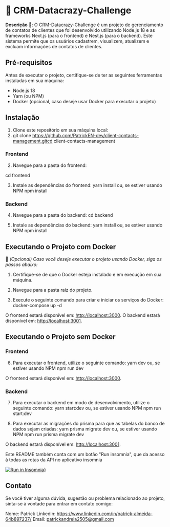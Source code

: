 # 💼 CRM-Datacrazy-Challenge

**Descrição** 📝:
O CRM-Datacrazy-Challenge é um projeto de gerenciamento de contatos de clientes que foi desenvolvido utilizando Node.js 18 e as frameworks Next.js (para o frontend) e Nest.js (para o backend). Este sistema permite que os usuários cadastrem, visualizem, atualizem e excluam informações de contatos de clientes.

## Pré-requisitos

Antes de executar o projeto, certifique-se de ter as seguintes ferramentas instaladas em sua máquina:

- Node.js 18
- Yarn (ou NPM)
- Docker (opcional, caso deseje usar Docker para executar o projeto)

## Instalação

1. Clone este repositório em sua máquina local:
2. git clone https://github.com/PatrickEN-dev/client-contacts-management.gitcd client-contacts-management

### Frontend

2. Navegue para a pasta do frontend:

cd frontend

3. Instale as dependências do frontend:
   yarn install
   ou, se estiver usando NPM
   npm install

### Backend

4. Navegue para a pasta do backend:
   cd backend

5. Instale as dependências do backend:
   yarn install
   ou, se estiver usando NPM
   npm install

## Executando o Projeto com Docker

🐳 _(Opcional) Caso você deseje executar o projeto usando Docker, siga os passos abaixo:_

1. Certifique-se de que o Docker esteja instalado e em execução em sua máquina.

2. Navegue para a pasta raiz do projeto.

3. Execute o seguinte comando para criar e iniciar os serviços do Docker:
   docker-compose up -d

O frontend estará disponível em: [http://localhost:3000](http://localhost:3000).
O backend estará disponível em: [http://localhost:3001](http://localhost:3001).

## Executando o Projeto sem Docker

### Frontend

6. Para executar o frontend, utilize o seguinte comando:
   yarn dev
   ou, se estiver usando NPM
   npm run dev

O frontend estará disponível em: [http://localhost:3000](http://localhost:3000).

### Backend

7. Para executar o backend em modo de desenvolvimento, utilize o seguinte comando:
   yarn start:dev
   ou, se estiver usando NPM
   npm run start:dev

8. Para executar as migrações do prisma para que as tabelas do banco de dados sejam criadas:
   yarn prisma migrate dev
   ou, se estiver usando NPM
   npm run prisma migrate dev

O backend estará disponível em: [http://localhost:3001](http://localhost:3001).

Este README também conta com um botão "Run insomnia", que da acesso à todas as rotas da API no aplicativo insomnia

[![Run in Insomnia}](https://insomnia.rest/images/run.svg)](https://insomnia.rest/run/?label=CRM-DATACRAZY_CHALLENGE-API&uri=%7B%22_type%22%3A%22export%22%2C%22__export_format%22%3A4%2C%22__export_date%22%3A%222023-11-06T02%3A43%3A27.094Z%22%2C%22__export_source%22%3A%22insomnia.desktop.app%3Av2023.5.8%22%2C%22resources%22%3A%5B%7B%22_id%22%3A%22req_8194c166a6eb4f019ca320f40b8bfdd6%22%2C%22parentId%22%3A%22fld_5b2ace083ef44cdfa3e65fe59da58914%22%2C%22modified%22%3A1699143828904%2C%22created%22%3A1699143737506%2C%22url%22%3A%22%7B%7B%20_.BASE_URL%20%7D%7D%2Fusers%2Fdate%22%2C%22name%22%3A%22find_users_by_date%22%2C%22description%22%3A%22%22%2C%22method%22%3A%22GET%22%2C%22body%22%3A%7B%7D%2C%22parameters%22%3A%5B%7B%22id%22%3A%22pair_69662eaca4874056b3d00c7a4728c346%22%2C%22name%22%3A%22createdAt-gte%22%2C%22value%22%3A%222023-11-03T17%3A40%3A00.000Z%22%2C%22description%22%3A%22%22%7D%2C%7B%22id%22%3A%22pair_a7edaca0266b4ae194f8acbe0ac0580f%22%2C%22name%22%3A%22createdAt-lte%22%2C%22value%22%3A%222023-11-04T23%3A00%3A00.000Z%22%2C%22description%22%3A%22%22%7D%5D%2C%22headers%22%3A%5B%7B%22name%22%3A%22User-Agent%22%2C%22value%22%3A%22insomnia%2F2023.5.8%22%7D%5D%2C%22authentication%22%3A%7B%7D%2C%22metaSortKey%22%3A-1699059405536%2C%22isPrivate%22%3Afalse%2C%22settingStoreCookies%22%3Atrue%2C%22settingSendCookies%22%3Atrue%2C%22settingDisableRenderRequestBody%22%3Afalse%2C%22settingEncodeUrl%22%3Atrue%2C%22settingRebuildPath%22%3Atrue%2C%22settingFollowRedirects%22%3A%22global%22%2C%22_type%22%3A%22request%22%7D%2C%7B%22_id%22%3A%22fld_5b2ace083ef44cdfa3e65fe59da58914%22%2C%22parentId%22%3A%22fld_da5b3bef62244def8d73a19df71840a3%22%2C%22modified%22%3A1699238353921%2C%22created%22%3A1699059389855%2C%22name%22%3A%22GET's%22%2C%22description%22%3A%22%22%2C%22environment%22%3A%7B%7D%2C%22environmentPropertyOrder%22%3Anull%2C%22metaSortKey%22%3A-1699238351659%2C%22_type%22%3A%22request_group%22%7D%2C%7B%22_id%22%3A%22fld_da5b3bef62244def8d73a19df71840a3%22%2C%22parentId%22%3A%22wrk_0bbe124db473438684f585640ba19d12%22%2C%22modified%22%3A1699238340834%2C%22created%22%3A1699238340834%2C%22name%22%3A%22users%22%2C%22description%22%3A%22%22%2C%22environment%22%3A%7B%7D%2C%22environmentPropertyOrder%22%3Anull%2C%22metaSortKey%22%3A-1699238340834%2C%22_type%22%3A%22request_group%22%7D%2C%7B%22_id%22%3A%22wrk_0bbe124db473438684f585640ba19d12%22%2C%22parentId%22%3Anull%2C%22modified%22%3A1699238525667%2C%22created%22%3A1697643533054%2C%22name%22%3A%22CRM-DATACRAZY-API%22%2C%22description%22%3A%22API%20de%20CRUD%20e%20filtro%20de%20usu%C3%A1rios%20feita%20para%20o%20teste%20t%C3%A9cnico%20na%20empresa%20CRM-DATACRAZY%22%2C%22scope%22%3A%22collection%22%2C%22_type%22%3A%22workspace%22%7D%2C%7B%22_id%22%3A%22req_210fa66e022a4901bc0c9bec6e771ba9%22%2C%22parentId%22%3A%22fld_5b2ace083ef44cdfa3e65fe59da58914%22%2C%22modified%22%3A1699059407494%2C%22created%22%3A1699031099523%2C%22url%22%3A%22%7B%7B%20_.BASE_URL%20%7D%7D%2Fusers%2F1%22%2C%22name%22%3A%22get_user_by_id%22%2C%22description%22%3A%22%22%2C%22method%22%3A%22GET%22%2C%22body%22%3A%7B%7D%2C%22parameters%22%3A%5B%5D%2C%22headers%22%3A%5B%7B%22name%22%3A%22Content-Type%22%2C%22value%22%3A%22%22%2C%22id%22%3A%22pair_b4547db9daf8493c8525c8585e587bfe%22%2C%22disabled%22%3Atrue%7D%5D%2C%22authentication%22%3A%7B%7D%2C%22metaSortKey%22%3A-1699059405436%2C%22isPrivate%22%3Afalse%2C%22settingStoreCookies%22%3Atrue%2C%22settingSendCookies%22%3Atrue%2C%22settingDisableRenderRequestBody%22%3Afalse%2C%22settingEncodeUrl%22%3Atrue%2C%22settingRebuildPath%22%3Atrue%2C%22settingFollowRedirects%22%3A%22global%22%2C%22_type%22%3A%22request%22%7D%2C%7B%22_id%22%3A%22req_3ed09b06dd8e410e94e2aa7f9329e1a4%22%2C%22parentId%22%3A%22fld_5b2ace083ef44cdfa3e65fe59da58914%22%2C%22modified%22%3A1699191679437%2C%22created%22%3A1699058218209%2C%22url%22%3A%22%7B%7B%20_.BASE_URL%20%7D%7D%2Fusers%22%2C%22name%22%3A%22get_most_recent_users%22%2C%22description%22%3A%22%22%2C%22method%22%3A%22GET%22%2C%22body%22%3A%7B%7D%2C%22parameters%22%3A%5B%7B%22id%22%3A%22pair_acdd875067834761b457c15e926b5ea3%22%2C%22name%22%3A%22orderBy%22%2C%22value%22%3A%22desc%22%2C%22description%22%3A%22%22%7D%5D%2C%22headers%22%3A%5B%7B%22name%22%3A%22User-Agent%22%2C%22value%22%3A%22insomnia%2F2023.5.8%22%7D%5D%2C%22authentication%22%3A%7B%7D%2C%22metaSortKey%22%3A-1699059405411%2C%22isPrivate%22%3Afalse%2C%22settingStoreCookies%22%3Atrue%2C%22settingSendCookies%22%3Atrue%2C%22settingDisableRenderRequestBody%22%3Afalse%2C%22settingEncodeUrl%22%3Atrue%2C%22settingRebuildPath%22%3Atrue%2C%22settingFollowRedirects%22%3A%22global%22%2C%22_type%22%3A%22request%22%7D%2C%7B%22_id%22%3A%22req_70951ce26ce44ef3aec879d3f6f8a808%22%2C%22parentId%22%3A%22fld_5b2ace083ef44cdfa3e65fe59da58914%22%2C%22modified%22%3A1699194322457%2C%22created%22%3A1699059366079%2C%22url%22%3A%22%7B%7B%20_.BASE_URL%20%7D%7D%2Fusers%2Fsearch%22%2C%22name%22%3A%22find_user_name_by_query%22%2C%22description%22%3A%22%22%2C%22method%22%3A%22GET%22%2C%22body%22%3A%7B%7D%2C%22parameters%22%3A%5B%7B%22id%22%3A%22pair_b53588cfdcb545339849d43531e795e3%22%2C%22name%22%3A%22query%22%2C%22value%22%3A%22pa%22%2C%22description%22%3A%22%22%7D%5D%2C%22headers%22%3A%5B%5D%2C%22authentication%22%3A%7B%7D%2C%22metaSortKey%22%3A-1699059405386%2C%22isPrivate%22%3Afalse%2C%22settingStoreCookies%22%3Atrue%2C%22settingSendCookies%22%3Atrue%2C%22settingDisableRenderRequestBody%22%3Afalse%2C%22settingEncodeUrl%22%3Atrue%2C%22settingRebuildPath%22%3Atrue%2C%22settingFollowRedirects%22%3A%22global%22%2C%22_type%22%3A%22request%22%7D%2C%7B%22_id%22%3A%22req_1fd7215c4a1f49748a01b21b951908ee%22%2C%22parentId%22%3A%22fld_5b2ace083ef44cdfa3e65fe59da58914%22%2C%22modified%22%3A1699143734829%2C%22created%22%3A1697643557499%2C%22url%22%3A%22%7B%7B%20_.BASE_URL%20%7D%7D%2Fusers%2Fall%22%2C%22name%22%3A%22get_all_users%22%2C%22description%22%3A%22%22%2C%22method%22%3A%22GET%22%2C%22body%22%3A%7B%7D%2C%22parameters%22%3A%5B%5D%2C%22headers%22%3A%5B%7B%22name%22%3A%22User-Agent%22%2C%22value%22%3A%22insomnia%2F2023.5.8%22%7D%5D%2C%22authentication%22%3A%7B%7D%2C%22metaSortKey%22%3A-1699059405336%2C%22isPrivate%22%3Afalse%2C%22settingStoreCookies%22%3Atrue%2C%22settingSendCookies%22%3Atrue%2C%22settingDisableRenderRequestBody%22%3Afalse%2C%22settingEncodeUrl%22%3Atrue%2C%22settingRebuildPath%22%3Atrue%2C%22settingFollowRedirects%22%3A%22global%22%2C%22_type%22%3A%22request%22%7D%2C%7B%22_id%22%3A%22req_7d91889db8d7452eb81f53c88a1fcf90%22%2C%22parentId%22%3A%22fld_5b2ace083ef44cdfa3e65fe59da58914%22%2C%22modified%22%3A1699191665330%2C%22created%22%3A1699058234442%2C%22url%22%3A%22%7B%7B%20_.BASE_URL%20%7D%7D%2Fusers%22%2C%22name%22%3A%22get_most_older_users%22%2C%22description%22%3A%22%22%2C%22method%22%3A%22GET%22%2C%22body%22%3A%7B%7D%2C%22parameters%22%3A%5B%7B%22id%22%3A%22pair_e52e7ff904544649a47e125e1ba0f80a%22%2C%22name%22%3A%22orderBy%22%2C%22value%22%3A%22asc%22%2C%22description%22%3A%22%22%7D%5D%2C%22headers%22%3A%5B%7B%22name%22%3A%22User-Agent%22%2C%22value%22%3A%22insomnia%2F2023.5.8%22%7D%5D%2C%22authentication%22%3A%7B%7D%2C%22metaSortKey%22%3A-1699059405236%2C%22isPrivate%22%3Afalse%2C%22settingStoreCookies%22%3Atrue%2C%22settingSendCookies%22%3Atrue%2C%22settingDisableRenderRequestBody%22%3Afalse%2C%22settingEncodeUrl%22%3Atrue%2C%22settingRebuildPath%22%3Atrue%2C%22settingFollowRedirects%22%3A%22global%22%2C%22_type%22%3A%22request%22%7D%2C%7B%22_id%22%3A%22req_4d48bb146a544922888b6b47ec88e5fb%22%2C%22parentId%22%3A%22fld_da5b3bef62244def8d73a19df71840a3%22%2C%22modified%22%3A1699238352421%2C%22created%22%3A1697643536474%2C%22url%22%3A%22%7B%7B%20_.BASE_URL%20%7D%7D%2Fusers%2F%22%2C%22name%22%3A%22create_user%22%2C%22description%22%3A%22%22%2C%22method%22%3A%22POST%22%2C%22body%22%3A%7B%22mimeType%22%3A%22application%2Fjson%22%2C%22text%22%3A%22%7B%5Cn%5Ct%5C%22name%5C%22%3A%20%5C%22Andreone%20Ribeiro%5C%22%2C%5Cn%5Ct%5C%22email%5C%22%3A%20%5C%22andreribeiro%40mail.com%5C%22%2C%5Cn%5Ct%5C%22phone%5C%22%3A%20%5C%2214992389328%5C%22%5Cn%7D%22%7D%2C%22parameters%22%3A%5B%5D%2C%22headers%22%3A%5B%7B%22name%22%3A%22Content-Type%22%2C%22value%22%3A%22application%2Fjson%22%7D%2C%7B%22name%22%3A%22User-Agent%22%2C%22value%22%3A%22insomnia%2F2023.5.8%22%7D%5D%2C%22authentication%22%3A%7B%7D%2C%22metaSortKey%22%3A-1699238351559%2C%22isPrivate%22%3Afalse%2C%22settingStoreCookies%22%3Atrue%2C%22settingSendCookies%22%3Atrue%2C%22settingDisableRenderRequestBody%22%3Afalse%2C%22settingEncodeUrl%22%3Atrue%2C%22settingRebuildPath%22%3Atrue%2C%22settingFollowRedirects%22%3A%22global%22%2C%22_type%22%3A%22request%22%7D%2C%7B%22_id%22%3A%22req_78daf13750ba4ccb9cf8c3ee421c9a1c%22%2C%22parentId%22%3A%22fld_da5b3bef62244def8d73a19df71840a3%22%2C%22modified%22%3A1699238353169%2C%22created%22%3A1699033084963%2C%22url%22%3A%22%7B%7B%20_.BASE_URL%20%7D%7D%2Fusers%2F1%22%2C%22name%22%3A%22delete_user_by_id%22%2C%22description%22%3A%22%22%2C%22method%22%3A%22DELETE%22%2C%22body%22%3A%7B%7D%2C%22parameters%22%3A%5B%5D%2C%22headers%22%3A%5B%7B%22name%22%3A%22User-Agent%22%2C%22value%22%3A%22insomnia%2F2023.5.8%22%7D%5D%2C%22authentication%22%3A%7B%7D%2C%22metaSortKey%22%3A-1699238351509%2C%22isPrivate%22%3Afalse%2C%22settingStoreCookies%22%3Atrue%2C%22settingSendCookies%22%3Atrue%2C%22settingDisableRenderRequestBody%22%3Afalse%2C%22settingEncodeUrl%22%3Atrue%2C%22settingRebuildPath%22%3Atrue%2C%22settingFollowRedirects%22%3A%22global%22%2C%22_type%22%3A%22request%22%7D%2C%7B%22_id%22%3A%22req_abe0135545834d109d451ca03cd44790%22%2C%22parentId%22%3A%22fld_da5b3bef62244def8d73a19df71840a3%22%2C%22modified%22%3A1699238351483%2C%22created%22%3A1699033166853%2C%22url%22%3A%22%7B%7B%20_.BASE_URL%20%7D%7D%2Fusers%2Ff38b5711-6870-4965-ab89-9a41ce55ebcb%22%2C%22name%22%3A%22update_user_by_id%22%2C%22description%22%3A%22%22%2C%22method%22%3A%22PATCH%22%2C%22body%22%3A%7B%22mimeType%22%3A%22application%2Fjson%22%2C%22text%22%3A%22%7B%5Cn%5Ct%5C%22name%5C%22%3A%20%5C%22Andreone%20Ribeiro%20editado%5C%22%2C%5Cn%5Ct%5C%22email%5C%22%3A%20%5C%22andreribeiroEditado%40mail.com%5C%22%2C%5Cn%5Ct%5C%22phone%5C%22%3A%20%5C%2214992389328%5C%22%5Cn%7D%22%7D%2C%22parameters%22%3A%5B%5D%2C%22headers%22%3A%5B%7B%22name%22%3A%22Content-Type%22%2C%22value%22%3A%22application%2Fjson%22%7D%2C%7B%22name%22%3A%22User-Agent%22%2C%22value%22%3A%22insomnia%2F2023.5.8%22%7D%5D%2C%22authentication%22%3A%7B%7D%2C%22metaSortKey%22%3A-1699238351459%2C%22isPrivate%22%3Afalse%2C%22settingStoreCookies%22%3Atrue%2C%22settingSendCookies%22%3Atrue%2C%22settingDisableRenderRequestBody%22%3Afalse%2C%22settingEncodeUrl%22%3Atrue%2C%22settingRebuildPath%22%3Atrue%2C%22settingFollowRedirects%22%3A%22global%22%2C%22_type%22%3A%22request%22%7D%2C%7B%22_id%22%3A%22env_4f0609a625eb113b642648ddc86e835184148fa0%22%2C%22parentId%22%3A%22wrk_0bbe124db473438684f585640ba19d12%22%2C%22modified%22%3A1699238457597%2C%22created%22%3A1697643533058%2C%22name%22%3A%22Base%20Environment%22%2C%22data%22%3A%7B%22BASE_URL%22%3A%22http%3A%2F%2Flocalhost%3A3001%22%7D%2C%22dataPropertyOrder%22%3A%7B%22%26%22%3A%5B%22BASE_URL%22%5D%7D%2C%22color%22%3Anull%2C%22isPrivate%22%3Afalse%2C%22metaSortKey%22%3A1697643533058%2C%22_type%22%3A%22environment%22%7D%2C%7B%22_id%22%3A%22jar_4f0609a625eb113b642648ddc86e835184148fa0%22%2C%22parentId%22%3A%22wrk_0bbe124db473438684f585640ba19d12%22%2C%22modified%22%3A1697643533059%2C%22created%22%3A1697643533059%2C%22name%22%3A%22Default%20Jar%22%2C%22cookies%22%3A%5B%5D%2C%22_type%22%3A%22cookie_jar%22%7D%5D%7D)

## Contato

Se você tiver alguma dúvida, sugestão ou problema relacionado ao projeto, sinta-se à vontade para entrar em contato comigo:

Nome: Patrick
Linkedin: https://www.linkedin.com/in/patrick-almeida-64b897237/
Email: patrickandreia2505@gmail.com
